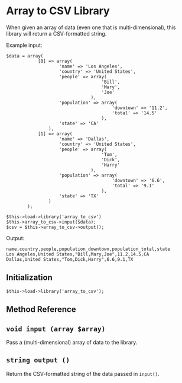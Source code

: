 # Array to CSV Library

When given an array of data (even one that is multi-dimensional), this library will return a CSV-formatted string.

Example input:

```
$data = array(
			[0] => array(
		      		'name' => 'Los Angeles',
					'country' => 'United States',
					'people' => array(
									'Bill',
									'Mary',
									'Joe'
								),
					'population' => array(
										'downtown' => '11.2',
										'total' => '14.5'
									),
					'state' => 'CA'
				),
			[1] => array(
		      		'name' => 'Dallas',
					'country' => 'United States',
					'people' => array(
									'Tom',
									'Dick',
									'Harry'
								),
					'population' => array(
										'downtown' => '6.6',
										'total' => '9.1'
									),
					'state' => 'TX'
				)
		);
		
$this->load->library('array_to_csv')
$this->array_to_csv->input($data);
$csv = $this->array_to_csv->output();
```

Output:

```
name,country,people,population_downtown,population_total,state
Los Angeles,United States,"Bill,Mary,Joe",11.2,14.5,CA
Dallas,United States,"Tom,Dick,Harry",6.6,9.1,TX
```

## Initialization

```
$this->load->library('array_to_csv');
```

## Method Reference

## `void input (array $array)`

Pass a (multi-dimensional) array of data to the library.

## `string output ()`

Return the CSV-formatted string of the data passed in `input()`.